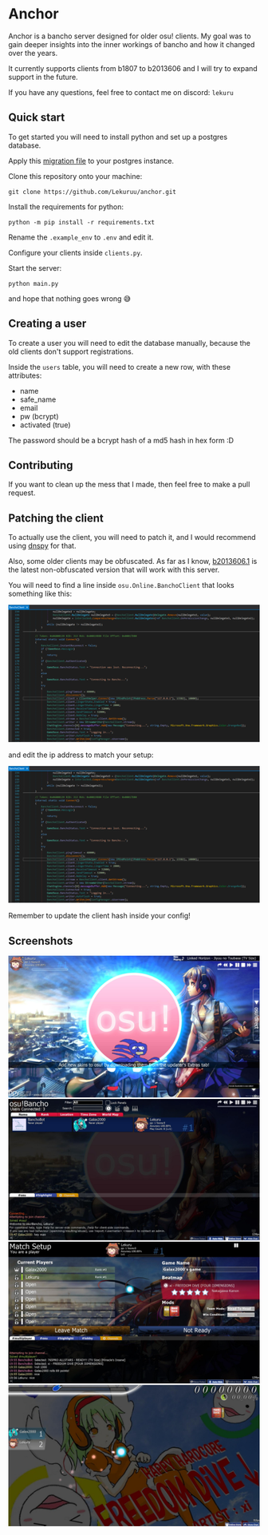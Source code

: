 # Anchor

Anchor is a bancho server designed for older osu! clients.
My goal was to gain deeper insights into the inner workings of bancho and how it changed over the years.

It currently supports clients from b1807 to b2013606 and I will try to expand support in the future.

If you have any questions, feel free to contact me on discord: `lekuru`

## Quick start

To get started you will need to install python and set up a postgres database.

Apply this [migration file](https://github.com/lekuru-static/download/raw/main/base.sql) to your postgres instance.

Clone this repository onto your machine:
```shell
git clone https://github.com/Lekuruu/anchor.git
```

Install the requirements for python:
```shell
python -m pip install -r requirements.txt
```

Rename the `.example_env` to `.env` and edit it.

Configure your clients inside `clients.py`.

Start the server:
```shell
python main.py
```

and hope that nothing goes wrong 😅

## Creating a user

To create a user you will need to edit the database manually, because the old clients don't support registrations.

Inside the `users` table, you will need to create a new row, with these attributes:

- name
- safe_name
- email
- pw (bcrypt)
- activated (true)

The password should be a bcrypt hash of a md5 hash in hex form :D

## Contributing

If you want to clean up the mess that I made, then feel free to make a pull request.

## Patching the client

To actually use the client, you will need to patch it, and I would recommend using [dnspy](https://github.com/dnSpy/dnSpy) for that.

Also, some older clients may be obfuscated.
As far as I know, [b2013606.1](https://osekai.net/snapshots/?version=179) is the latest non-obfuscated version that will work with this server.

You will need to find a line inside `osu.Online.BanchoClient` that looks something like this:

![unpatched](https://raw.githubusercontent.com/lekuru-static/download/main/patched.png)

and edit the ip address to match your setup:

![patched](https://raw.githubusercontent.com/lekuru-static/download/main/patched.png)

Remember to update the client hash inside your config!

## Screenshots

![sanic](https://raw.githubusercontent.com/lekuru-static/download/main/screenshot005.jpg)
![cool](https://raw.githubusercontent.com/lekuru-static/download/main/screenshot003.jpg)
![nice](https://raw.githubusercontent.com/lekuru-static/download/main/screenshot007.jpg)
![multiplayer](https://raw.githubusercontent.com/lekuru-static/download/main/screenshot008.jpg)
